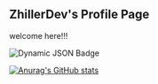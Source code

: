 ## ZhillerDev's Profile Page

welcome here!!!

![Dynamic JSON Badge](https://img.shields.io/badge/dynamic/json?url=https%3A%2F%2Fapi.spencerwoo.com%2Fsubstats%2F%3Fsource%3Dgithub%26queryKey%3DZhillerDev&query=%24.data.totalSubs)

[![Anurag's GitHub stats](https://github-readme-stats.vercel.app/api?username=ZhillerDev)](https://github.com/anuraghazra/github-readme-stats)
